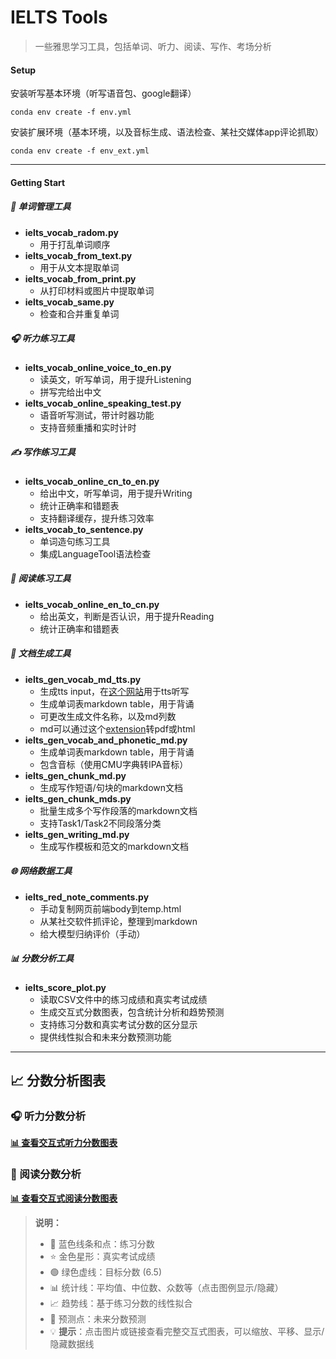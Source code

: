 # IELTS Tools

> 一些雅思学习工具，包括单词、听力、阅读、写作、考场分析

#### Setup
安装听写基本环境（听写语音包、google翻译）
```shell
conda env create -f env.yml
```
安装扩展环境（基本环境，以及音标生成、语法检查、某社交媒体app评论抓取）
```shell
conda env create -f env_ext.yml
```

---
#### Getting Start

##### 📝 单词管理工具
- **ielts_vocab_radom.py**
    - 用于打乱单词顺序
- **ielts_vocab_from_text.py**
    - 用于从文本提取单词
- **ielts_vocab_from_print.py**
    - 从打印材料或图片中提取单词
- **ielts_vocab_same.py**
    - 检查和合并重复单词

##### 🎧 听力练习工具
- **ielts_vocab_online_voice_to_en.py**
    - 读英文，听写单词，用于提升Listening
    - 拼写完给出中文
- **ielts_vocab_online_speaking_test.py**
    - 语音听写测试，带计时器功能
    - 支持音频重播和实时计时

##### ✍️ 写作练习工具
- **ielts_vocab_online_cn_to_en.py**
    - 给出中文，听写单词，用于提升Writing
    - 统计正确率和错题表
    - 支持翻译缓存，提升练习效率
- **ielts_vocab_to_sentence.py**
    - 单词造句练习工具
    - 集成LanguageTool语法检查

##### 📖 阅读练习工具
- **ielts_vocab_online_en_to_cn.py**
    - 给出英文，判断是否认识，用于提升Reading
    - 统计正确率和错题表

##### 📄 文档生成工具
- **ielts_gen_vocab_md_tts.py**
    - 生成tts input，在[这个网站](https://ttsreader.com/player/)用于tts听写
    - 生成单词表markdown table，用于背诵
    - 可更改生成文件名称，以及md列数
    - md可以通过这个[extension](https://marketplace.visualstudio.com/items?itemName=shd101wyy.markdown-preview-enhanced)转pdf或html
- **ielts_gen_vocab_and_phonetic_md.py**
    - 生成单词表markdown table，用于背诵
    - 包含音标（使用CMU字典转IPA音标）
- **ielts_gen_chunk_md.py**
    - 生成写作短语/句块的markdown文档
- **ielts_gen_chunk_mds.py**
    - 批量生成多个写作段落的markdown文档
    - 支持Task1/Task2不同段落分类
- **ielts_gen_writing_md.py**
    - 生成写作模板和范文的markdown文档

##### 🌐 网络数据工具
- **ielts_red_note_comments.py**
    - 手动复制网页前端body到temp.html
    - 从某社交软件抓评论，整理到markdown
    - 给大模型归纳评价（手动）

##### 📊 分数分析工具
- **ielts_score_plot.py**
    - 读取CSV文件中的练习成绩和真实考试成绩
    - 生成交互式分数图表，包含统计分析和趋势预测
    - 支持练习分数和真实考试分数的区分显示
    - 提供线性拟合和未来分数预测功能

---

## 📈 分数分析图表

### 🎧 听力分数分析
**[📊 查看交互式听力分数图表](https://htmlpreview.github.io/?https://github.com/yyf/IELTS/blob/main/html/listening_scores.html)**

### 📖 阅读分数分析  
**[📊 查看交互式阅读分数图表](https://htmlpreview.github.io/?https://github.com/yyf/IELTS/blob/main/html/reading_scores.html)**

> **说明：** 
> - 🔵 蓝色线条和点：练习分数
> - ⭐ 金色星形：真实考试成绩  
> - 🟢 绿色虚线：目标分数 (6.5)
> - 📊 统计线：平均值、中位数、众数等（点击图例显示/隐藏）
> - 📈 趋势线：基于练习分数的线性拟合
> - 💎 预测点：未来分数预测
> - 💡 **提示**：点击图片或链接查看完整交互式图表，可以缩放、平移、显示/隐藏数据线

<!-- conda env export > environment.yml -->
